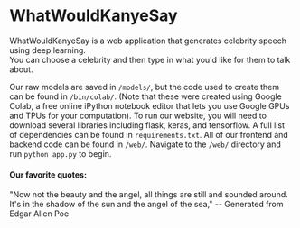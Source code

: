 # WhatWouldKanyeSay

WhatWouldKanyeSay is a web application that generates celebrity speech using deep learning.  
You can choose a celebrity and then type in what you'd like for them to talk about.

Our raw models are saved in `/models/`, but the code used to create them can be found in `/bin/colab/`.
(Note that these were created using Google Colab, a free online iPython notebook editor that lets
you use Google GPUs and TPUs for your computation).  To run our website, you will need to download several libraries
including flask, keras, and tensorflow.  A full list of dependencies can be found in `requirements.txt`.
All of our frontend and backend code can be found in `/web/`.  Navigate to the `/web/` directory and run 
`python app.py` to begin.

<h4> Our favorite quotes: </h4>

"Now not the beauty and the angel, all things are still and sounded around.  
It's in the shadow of the sun and the angel of the sea," -- Generated from Edgar Allen Poe 
